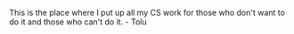 This is the place where I put up all my CS work for those who don't want to do it and those who can't do it. - Tolu
